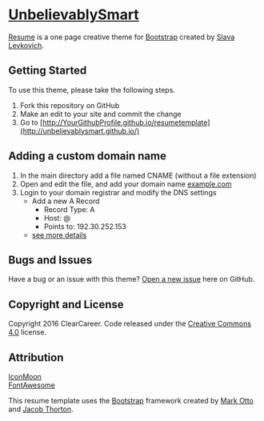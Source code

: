 # [UnbelievablySmart](http://startbootstrap.com/) 

[Resume](https://unbelievablysmart.github.io/) is a one page creative theme for [Bootstrap](http://getbootstrap.com/) created by [Slava Levkovich](http://vk.com/id208041605).

## Getting Started

To use this theme, please take the following steps.
1. Fork this repository on GitHub
2. Make an edit to your site and commit the change
3. Go to [http://YourGithubProfile.github.io/resumetemplate](http://unbelievablysmart.github.io/)

## Adding a custom domain name
1. In the main directory add a file named CNAME (without a file extension)
2. Open and edit the file, and add your domain name [example.com](#)
3. Login to your domain registrar and modify the DNS settings
	- Add a new A Record
		- Record Type: 	A
		- Host: 		@
		- Points to: 	192.30.252.153
	- [see more details](http://stackoverflow.com/questions/23375422/how-to-setup-github-pages-to-redirect-dns-requests-from-subdomain-e-g-www-to/23375423#23375423)


## Bugs and Issues

Have a bug or an issue with this theme? [Open a new issue](https://github.com/UnbelievablySmart/UnbelievablySmart.github.io/issues) here on GitHub.

## Copyright and License

Copyright 2016 ClearCareer. Code released under the [Creative Commons 4.0](https://creativecommons.org/licenses/by/4.0/) license.


## Attribution

[IconMoon](https://icomoon.io/)  
[FontAwesome](http://fontawesome.io/)  

This resume template uses the [Bootstrap](http://getbootstrap.com/) framework created by [Mark Otto](https://twitter.com/mdo) and [Jacob Thorton](https://twitter.com/fat).
